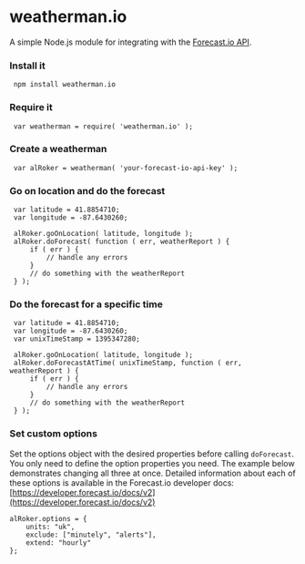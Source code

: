 weatherman.io
===============

A simple Node.js module for integrating with the [Forecast.io API](https://developer.forecast.io/).

### Install it

```
 npm install weatherman.io
```

### Require it
```
 var weatherman = require( 'weatherman.io' );
```

### Create a weatherman

```
 var alRoker = weatherman( 'your-forecast-io-api-key' );
```

### Go on location and do the forecast

```
 var latitude = 41.8854710;
 var longitude = -87.6430260;

 alRoker.goOnLocation( latitude, longitude );
 alRoker.doForecast( function ( err, weatherReport ) {
     if ( err ) {
         // handle any errors
     }
     // do something with the weatherReport
 } );
```

### Do the forecast for a specific time

```
 var latitude = 41.8854710;
 var longitude = -87.6430260;
 var unixTimeStamp = 1395347280;

 alRoker.goOnLocation( latitude, longitude );
 alRoker.doForecastAtTime( unixTimeStamp, function ( err, weatherReport ) {
     if ( err ) {
         // handle any errors
     }
     // do something with the weatherReport
 } );
```

### Set custom options

Set the options object with the desired properties before calling `doForecast`. You only need to define the option properties you need. The example below demonstrates changing all three at once. Detailed information about each of these options is available in the Forecast.io developer docs: [https://developer.forecast.io/docs/v2](https://developer.forecast.io/docs/v2)

```
alRoker.options = {
    units: "uk",
    exclude: ["minutely", "alerts"],
    extend: "hourly"
};
```
